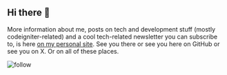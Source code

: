 ## Hi there 👋

More information about me, posts on tech and development stuff (mostly codeigniter-related) and a cool tech-related newsletter you can subscribe to, 
is here [on my personal site](https://site.supertechman.com). See you there or see you here on GitHub or see you on X. Or on all of these places.

![follow](https://img.shields.io/twitter/follow/ruialvel?style=social)


<!--

![Stars](https://img.shields.io/github/stars/USERNAME/REPO?style=flat-square)
![Forks](https://img.shields.io/github/forks/USERNAME/REPO?style=flat-square)
![Issues](https://img.shields.io/github/issues/USERNAME/REPO?style=flat-square)
![Last Commit](https://img.shields.io/github/last-commit/USERNAME/REPO?style=flat-square)
![License](https://img.shields.io/github/license/USERNAME/REPO?style=flat-square)
![Repo Size](https://img.shields.io/github/repo-size/USERNAME/REPO?style=flat-square)

**0RuiAlvel0/0ruialvel0** is a ✨ _special_ ✨ repository because its `README.md` (this file) appears on your GitHub profile.

Here are some ideas to get you started:

- 🔭 I’m currently working on ...
- 🌱 I’m currently learning ...
- 👯 I’m looking to collaborate on ...
- 🤔 I’m looking for help with ...
- 💬 Ask me about ...
- 📫 How to reach me: ...
- 😄 Pronouns: ...
- ⚡ Fun fact: ...
-->
